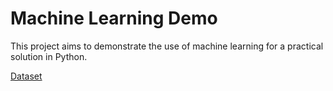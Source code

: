# Machine Learning Demo

This project aims to demonstrate the use of machine learning for a practical solution in Python.

[Dataset](https://www.kaggle.com/datasets/raosuny/e-commerce-purchase-dataset?resource=download)